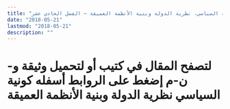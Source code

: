 ```yaml
---
title: "كونية السياسي، نظرية الدولة وبنية الأنظمة العميقة – الفصل الحادي عشر"
date: "2018-05-21"
lastmod: "2018-05-21"
description: ""
---
```

# **لتصفح المقال في كتيب أو لتحميل وثيقة و-ن-م إضغط على الروابط أسفله** **كونية السياسي نظرية الدولة وبنية الأنظمة العميقة**

###